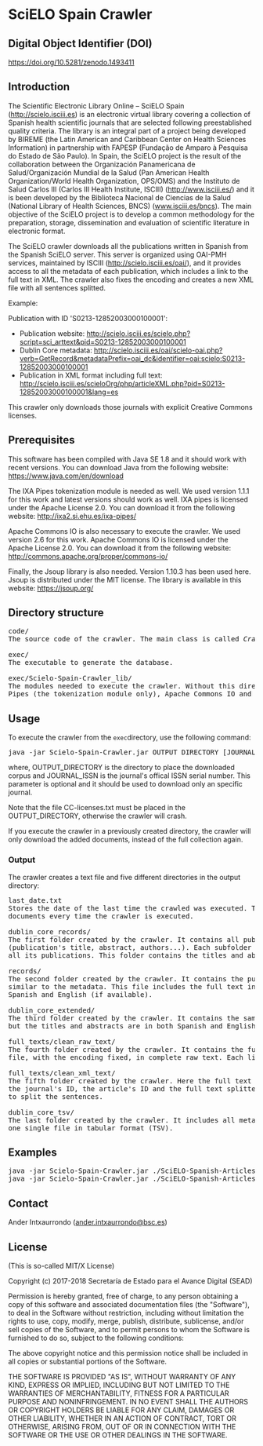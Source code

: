 # SciELO Spain Crawler

## Digital Object Identifier (DOI)

https://doi.org/10.5281/zenodo.1493411


## Introduction

The Scientific Electronic Library Online – SciELO Spain (http://scielo.isciii.es) is an electronic virtual library 
covering a collection of Spanish health scientific journals that are selected following preestablished quality criteria.
The library is an integral part of a project being developed by BIREME (the Latin American and Caribbean Center on 
Health Sciences Information) in partnership with FAPESP (Fundação de Amparo à Pesquisa do Estado de São Paulo). 
In Spain, the SciELO project is the result of the collaboration between the Organización Panamericana de Salud/Organización 
Mundial de la Salud (Pan American Health Organization/World Health Organization, OPS/OMS) and the Instituto de Salud 
Carlos III (Carlos III Health Institute, ISCIII) (http://www.isciii.es/) and it is been developed by the Biblioteca 
Nacional de Ciencias de la Salud (National Library of Health Sciences, BNCS) (www.isciii.es/bncs).
The main objective of the SciELO project is to develop a common methodology for the preparation, storage, dissemination and 
evaluation of scientific literature in electronic format. 

The SciELO crawler downloads all the publications written in Spanish from the Spanish SciELO server. This server is organized 
using OAI-PMH services, maintained by ISCIII (http://scielo.isciii.es/oai/), and it provides access to all the 
metadata of each publication, which includes a link to the full text in XML. The crawler also fixes the encoding and 
creates a new XML file with all sentences splitted.

Example: 

Publication with ID 'S0213-12852003000100001':
- Publication website: http://scielo.isciii.es/scielo.php?script=sci_arttext&pid=S0213-12852003000100001
- Dublin Core metadata: http://scielo.isciii.es/oai/scielo-oai.php?verb=GetRecord&metadataPrefix=oai_dc&identifier=oai:scielo:S0213-12852003000100001
- Publication in XML format including full text: http://scielo.isciii.es/scieloOrg/php/articleXML.php?pid=S0213-12852003000100001&lang=es 

This crawler only downloads those journals with explicit Creative Commons licenses.


## Prerequisites

This software has been compiled with Java SE 1.8 and it should work with recent versions. You can download Java from the following website: https://www.java.com/en/download

The IXA Pipes tokenization module is needed as well. We used version 1.1.1 for this work and latest versions should work as well. 
IXA pipes is licensed under the Apache License 2.0. You can download it from the following website: 
http://ixa2.si.ehu.es/ixa-pipes/

Apache Commons IO is also necessary to execute the crawler. We used version 2.6 for this work. Apache Commons IO is licensed under the Apache License 2.0. You can download it from the following website: http://commons.apache.org/proper/commons-io/

Finally, the Jsoup library is also needed. Version 1.10.3 has been used here. Jsoup is distributed under the MIT license. The library is available in this website: https://jsoup.org/


## Directory structure

<pre>
code/
The source code of the crawler. The main class is called <i>Crawler.java</i>

exec/
The executable to generate the database.

exec/Scielo-Spain-Crawler_lib/
The modules needed to execute the crawler. Without this directory, the crawler will crash. It includes IXA 
Pipes (the tokenization module only), Apache Commons IO and Jsoup.
</pre>


## Usage

To execute the crawler from the `exec`directory, use the following command:

<pre>java -jar Scielo-Spain-Crawler.jar OUTPUT_DIRECTORY [JOURNAL_ISSN]</pre>

where, OUTPUT_DIRECTORY is the directory to place the downloaded corpus and JOURNAL_ISSN is the journal's offical 
ISSN serial number. This parameter is optional and it should be used to download only an specific journal.

Note that the file CC-licenses.txt must be placed in the OUTPUT_DIRECTORY, otherwise the crawler will crash.

If you execute the crawler in a previously created directory, the crawler will only download the added documents, 
instead of the full collection again.


### Output

The crawler creates a text file and five different directories in the output directory:
<pre>
last_date.txt
Stores the date of the last time the crawled was executed. This file is used to control the download of new 
documents every time the crawler is executed.

dublin_core_records/
The first folder created by the crawler. It contains all publications' metadata in Dublin Core format 
(publication's title, abstract, authors...). Each subfolder is named after a journal's ID and it includes 
all its publications. This folder contains the titles and abstracts in Spanish only.

records/
The second folder created by the crawler. It contains the publications' information in XML format, very 
similar to the metadata. This file includes the full text in HTML format, its title and its abstract in 
Spanish and English (if available).

dublin_core_extended/
The third folder created by the crawler. It contains the same files of the "dublin_core_records" folder, 
but the titles and abstracts are in both Spanish and English.

full_texts/clean_raw_text/
The fourth folder created by the crawler. It contains the full text of the article extracted from the XML 
file, with the encoding fixed, in complete raw text. Each line is a paragraph.

full_texts/clean_xml_text/
The fifth folder created by the crawler. Here the full text is organized in an XML file. Each XML contains 
the journal's ID, the article's ID and the full text splitted in paragraphs and sentences. We used IXA pipes 
to split the sentences.

dublin_core_tsv/
The last folder created by the crawler. It includes all metadata of the "dublin_core_extended" folder in 
one single file in tabular format (TSV).
</pre>


## Examples

<pre>
java -jar Scielo-Spain-Crawler.jar ./SciELO-Spanish-Articles
java -jar Scielo-Spain-Crawler.jar ./SciELO-Spanish-Articles 1578-2549
</pre>


## Contact

Ander Intxaurrondo (ander.intxaurrondo@bsc.es)


## License

(This is so-called MIT/X License)

Copyright (c) 2017-2018 Secretaría de Estado para el Avance Digital (SEAD)

Permission is hereby granted, free of charge, to any person obtaining a copy of this software and associated documentation files (the "Software"), to deal in the Software without restriction, including without limitation the rights to use, copy, modify, merge, publish, distribute, sublicense, and/or sell copies of the Software, and to permit persons to whom the Software is furnished to do so, subject to the following conditions:

The above copyright notice and this permission notice shall be included in all copies or substantial portions of the Software.

THE SOFTWARE IS PROVIDED "AS IS", WITHOUT WARRANTY OF ANY KIND, EXPRESS OR IMPLIED, INCLUDING BUT NOT LIMITED TO THE WARRANTIES OF MERCHANTABILITY, FITNESS FOR A PARTICULAR PURPOSE AND NONINFRINGEMENT. IN NO EVENT SHALL THE AUTHORS OR COPYRIGHT HOLDERS BE LIABLE FOR ANY CLAIM, DAMAGES OR OTHER LIABILITY, WHETHER IN AN ACTION OF CONTRACT, TORT OR OTHERWISE, ARISING FROM, OUT OF OR IN CONNECTION WITH THE SOFTWARE OR THE USE OR OTHER DEALINGS IN THE SOFTWARE.
